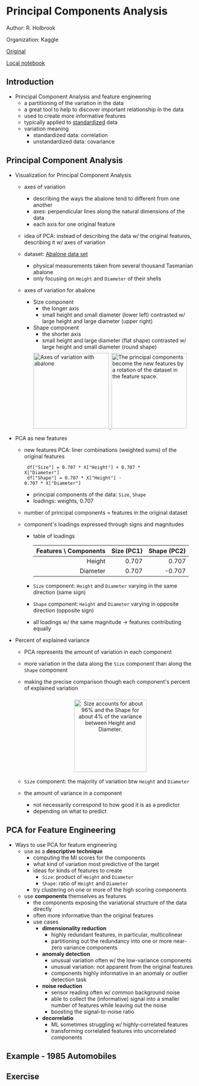 # Principal Components Analysis


Author: R. Holbrook

Organization: Kaggle

[Original](https://www.kaggle.com/ryanholbrook/principal-component-analysis)

[Local notebook](src/a18e-principal-component-analysis.ipynb)


## Introduction

+ Principal Component Analysis and feature engineering
  + a partitioning of the variation in the data
  + a great tool to help to discover important relationship in the data
  + used to create more informative features
  + typically applied to [standardized](https://bit.ly/2S9yMM2) data
  + variation meaning
    + standardized data: correlation
    + unstandardized data: covariance


## Principal Component Analysis

+ Visualization for Principal Component Analysis
  + axes of variation
    + describing the ways the abalone tend to different from one another
    + axes: perpendicular lines along the natural dimensions of the data
    + each axis for one original feature
  + idea of PCA: instead of describing the data w/ the original features, describing it w/ axes of variation
  + dataset: [Abalone data set](https://www.kaggle.com/rodolfomendes/abalone-dataset)
    + physical measurements taken from several thousand Tasmanian abalone
    + only focusing on `Height` and `Diameter` of their shells
  + axes of variation for abalone
    + Size component
      + the longer axis
      + small height and small diameter (lower left) contrasted w/ large height and large diameter (upper right)
    + Shape component
      + the shorter axis
      + small height and large diameter (flat shape) contrasted w/ large height and small diameter (round shape)

    <div style="margin: 0.5em; display: flex; justify-content: center; align-items: center; flex-flow: row wrap;">
      <a href="https://www.kaggle.com/ryanholbrook/principal-component-analysis" ismap target="_blank">
        <img style="margin: 0.1em;" height=200
          src   = "https://i.imgur.com/rr8NCDy.png"
          alt   = "Axes of variation with abalone"
          title = "Axes of variation with abalone"
        >
        <img style="margin: 0.1em;" height=200
          src   = "https://i.imgur.com/XQlRD1q.png"
          alt   = "The principal components become the new features by a rotation of the dataset in the feature space."
          title = "The principal components become the new features by a rotation of the dataset in the feature space."
        >
      </a>
    </div>

+ PCA as new features
  + new features PCA: liner combinations (weighted sums) of the original features

    <code> df["Size"] = 0.707 * X["Height"] + 0.707 * X["Diameter"]</code><br>
    <code> df["Shape"] = 0.707 * X["Height"] - 0.707 * X["Diameter"] </code>

    + principal components of the data: `Size`, `Shape`
    + loadings: weights, 0.707
  + number of principal components = features in the original dataset
  + component's loadings expressed through signs and magnitudes
    + table of loadings

      <table>
        <thead>
          <tr><th>Features \ Components</th><th>Size (PC1)</th><th>Shape (PC2)</th></tr>
        </thead>
        <tbody>
          <tr style="text-align: right;"><td>Height</td><td>0.707</td><td>0.707</td></tr>
          <tr style="text-align: right;"><td>Diameter</td><td>0.707</td><td>-0.707</td></tr>
        </tbody>
      </table>

    + `Size` component: `Height` and `Diameter` varying in the same direction (same sign)
    + `Shape` component: `Height` and `Diameter` varying in opposite direction (opposite sign)
    + all loadings w/ the same magnitude $\to$ features contributing equally

+ Percent of explained variance
  + PCA represents the amount of variation in each component
  + more variation in the data along the `Size` component than along the `Shape` component
  + making the precise comparison though each component's percent of explained variation

    <figure style="margin: 0.5em; text-align: center;">
      <img style="margin: 0.1em; padding-top: 0.5em; width: 20vw;"
        onclick= "window.open('https://www.kaggle.com/ryanholbrook/principal-component-analysis')"
        src    = "https://i.imgur.com/xWTvqDA.png"
        alt    = "Size accounts for about 96% and the Shape for about 4% of the variance between Height and Diameter."
        title  = "Size accounts for about 96% and the Shape for about 4% of the variance between Height and Diameter."
      />
    </figure>

  + `Size` component: the majority of variation btw `Height` and `Diameter`
  + the amount of variance in a component
    + not necessarily correspond to how good it is as a predictor
    + depending on what to predict


## PCA for Feature Engineering

+ Ways to use PCA for feature engineering
  + use as a __descriptive technique__
    + computing the MI scores for the components
    + what kind of variation most predictive of the target
    + ideas for kinds of features to create
      + `Size`: product of `Height` and `Diameter`
      + `Shape`: ratio of `Height` and `Diameter`
    + try clustering on one or more of the high scoring components
  + use __components__ themselves as features
    + the components exposing the variational structure of the data directly
    + often more informative than the original features
    + use cases
      + __dimensionality reduction__
        + highly redundant features, in particular, multicolinear
        + partitioning out the redundancy into one or more near-zero variance components
      + __anomaly detection__
        + unusual variation often w/ the low-variance components
        + unusual variation: not apparent from the original features
        + components highly informative in an anomaly or outlier detection task
      + __noise reduction__
        + sensor reading often w/ common background noise
        + able to collect the (informative) signal into a smaller number of features while leaving out the noise
        + boosting the signal-to-noise ratio
      + __decorrelatio__
        + ML sometimes struggling w/ highly-correlated features
        + transforming correlated features into uncorrelated components





## Example - 1985 Automobiles








## Exercise








